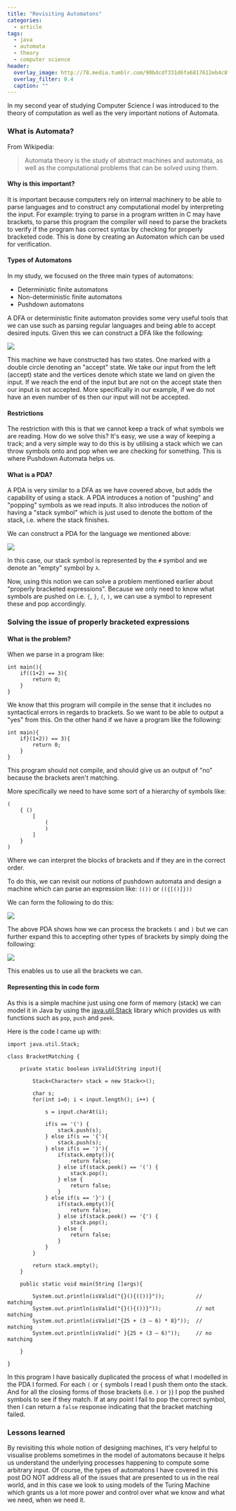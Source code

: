 ```yaml
---
title: "Revisiting Automatons"
categories:
  - article
tags:
  - java
  - automata
  - theory
  - computer science
header:
  overlay_image: http://78.media.tumblr.com/90bdcdf331d6fa6817612eb4c8fbf09f/tumblr_inline_mr9wsb2UCV1qz4rgp.png
  overlay_filter: 0.4
  caption: ""
---
```


In my second year of studying Computer Science I was introduced to the theory of computation as well as the very important notions of Automata.

### What is Automata?

From Wikipedia:

> Automata theory is the study of abstract machines and automata, as well as the computational problems that can be solved using them.

#### Why is this important?

It is important because computers rely on internal machinery to be able to parse languages and to construct any computational model by interpreting the input. For example: trying to parse in a program written in C may have brackets, to parse this program the compiler will need to parse the brackets to verify if the program has correct syntax by checking for properly bracketed code. This is done by creating an Automaton which can be used for verification. 

#### Types of Automatons

In my study, we focused on the three main types of automatons:

- Deterministic finite automatons
- Non-deterministic finite automatons
- Pushdown automatons

A DFA or deterministic finite automaton provides some very useful tools that we can use such as parsing regular languages and being able to accept desired inputs. Given this we can construct a DFA like the following:

![](https://i.imgur.com/B07kgEI.png)

This machine we have constructed has two states. One marked with a double circle denoting an "accept" state. We take our input from the left (accept) state and the vertices denote which state we land on given the input. If we reach the end of the input but are not on the accept state then our input is not accepted. More specifically in our example, if we do not have an even number of `0`s then our input will not be accepted.

#### Restrictions

The restriction with this is that we cannot keep a track of what symbols we are reading. How do we solve this? It's easy, we use a way of keeping a track; and a very simple way to do this is by utilising a stack which we can throw symbols onto and pop when we are checking for something. This is where Pushdown Automata helps us.

#### What is a PDA?

A PDA is very similar to a DFA as we have covered above, but adds the capability of using a stack. A PDA introduces a notion of "pushing" and "popping" symbols as we read inputs. It also introduces the notion of having a "stack symbol" which is just used to denote the bottom of the stack, i.e. where the stack finishes. 

We can construct a PDA for the language we mentioned above:

![](https://i.imgur.com/clTzgh2.png)

In this case, our stack symbol is represented by the `#` symbol and we denote an "empty" symbol by `λ`.

Now, using this notion we can solve a problem mentioned earlier about "properly bracketed expressions". Because we only need to know what symbols are pushed on i.e. `{`, `}`, `(`, `)`, we can use a symbol to represent these and pop accordingly.

### Solving the issue of properly bracketed expressions

#### What is the problem?

When we parse in a program like:
```
int main(){
	if((1+2) == 3){
		return 0;
	}
}
```
We know that this program will compile in the sense that it includes no syntactical errors in regards to brackets. So we want to be able to output a "yes" from this. On the other hand if we have a program like the following:
```
int main){
	if}(1+2)) == 3){
		return 0;
	}
}
```
This program should not compile, and should give us an output of "no" because the brackets aren't matching.

More specifically we need to have some sort of a hierarchy of symbols like:
```
(
	{ ()
		[
			(
			)
		]
	}
)
```
Where we can interpret the blocks of brackets and if they are in the correct order.

To do this, we can revisit our notions of pushdown automata and design a machine which can parse an expression like: `(())` or `(({[()]}))`

We can form the following to do this:

![](https://i.stack.imgur.com/sloQk.png)

The above PDA shows how we can process the brackets `(` and `)` but we can further expand this to accepting other types of brackets by simply doing the following:

![](https://i.imgur.com/TPHLTXx.png)

This enables us to use all the brackets we can.

#### Representing this in code form

As this is a simple machine just using one form of memory (stack) we can model it in Java by using the [java.util.Stack](https://docs.oracle.com/javase/7/docs/api/java/util/Stack.html) library which provides us with functions such as `pop`, `push` and `peek`. 

Here is the code I came up with:
```
import java.util.Stack;

class BracketMatching {

	private static boolean isValid(String input){

		Stack<Character> stack = new Stack<>();

	    char s;
	    for(int i=0; i < input.length(); i++) {

	        s = input.charAt(i);

	        if(s == '(') {
	            stack.push(s);
	        } else if(s == '{'){
	            stack.push(s);
	        } else if(s == ')'){
	            if(stack.empty()){
	                return false;
	            } else if(stack.peek() == '(') {
	                stack.pop();
	            } else {
	                return false;
	            }
	        } else if(s == '}') {
	            if(stack.empty()){
	                return false;
	            } else if(stack.peek() == '{') {
	                stack.pop();
	            } else {
	                return false;
	            }
	        }
	    }

	    return stack.empty();
	}

	public static void main(String []args){

		System.out.println(isValid("{}(){(())}"));			// matching
		System.out.println(isValid("{}(){())}"));			// not matching
		System.out.println(isValid("{25 + (3 – 6) * 8}"));	// matching
		System.out.println(isValid(" }{25 + (3 – 6)"));		// no matching

	}

}
```

In this program I have basically duplicated the process of what I modelled in the PDA I formed. For each `(` or `{` symbols I read I push them onto the stack. And for all the closing forms of those brackets (i.e. `)` or `}`) I pop the pushed symbols to see if they match. If at any point I fail to pop the correct symbol, then I can return a `false` response indicating that the bracket matching failed.

### Lessons learned

By revisiting this whole notion of designing machines, it's very helpful to visualise problems sometimes in the model of automatons because it helps us understand the underlying processes happening to compute some arbitrary input. Of course, the types of automatons I have covered in this post DO NOT address all of the issues that are presented to us in the real world, and in this case we look to using models of the Turing Machine which grants us a lot more power and control over what we know and what we need, when we need it.
